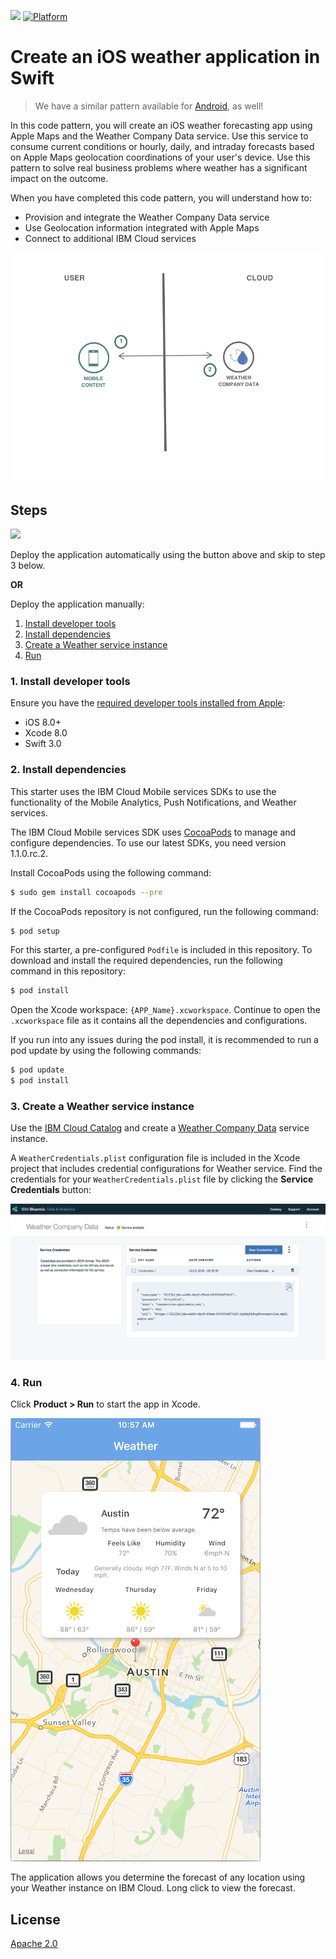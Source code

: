 [![](https://img.shields.io/badge/IBM%20Cloud-powered-blue.svg)](https://bluemix.net)
[![Platform](https://img.shields.io/badge/platform-ios_swift-lightgrey.svg?style=flat)](https://developer.apple.com/swift/)

# Create an iOS weather application in Swift

> We have a similar pattern available for [Android](https://github.com/IBM/weather-forecasting-android), as well!

In this code pattern, you will create an iOS weather forecasting app using Apple Maps and the Weather Company Data service. Use this service to consume current conditions or hourly, daily, and intraday forecasts based on Apple Maps geolocation coordinations of your user's device. Use this pattern to solve real business problems where weather has a significant impact on the outcome.

When you have completed this code pattern, you will understand how to:

* Provision and integrate the Weather Company Data service
* Use Geolocation information integrated with Apple Maps
* Connect to additional IBM Cloud services

![](README_Images/architecture.png)

## Steps

[![](https://bluemix.net/deploy/button.png)](https://console.bluemix.net/developer/mobile/create-app?defaultDeploymentToolchain=&defaultLanguage=IOS_SWIFT&env_id=ibm%3Ayp%3Aus-south&starterKit=fad1d49e-f7b6-3aff-9b53-14673fca4399&tenantNavMode=true)

Deploy the application automatically using the button above and skip to step 3 below.

**OR**

Deploy the application manually:

1. [Install developer tools](#1-install-developer-tools)
1. [Install dependencies](#2-install-dependencies)
1. [Create a Weather service instance](#3-create-a-weather-service-instance)
1. [Run](#4-run)

### 1. Install developer tools

Ensure you have the [required developer tools installed from Apple](https://developer.apple.com/download/):

* iOS 8.0+
* Xcode 8.0
* Swift 3.0

### 2. Install dependencies

This starter uses the IBM Cloud Mobile services SDKs to use the functionality of the Mobile Analytics, Push Notifications, and Weather services.

The IBM Cloud Mobile services SDK uses [CocoaPods](https://cocoapods.org/) to manage and configure dependencies. To use our latest SDKs, you need version 1.1.0.rc.2.

Install CocoaPods using the following command:

```bash
$ sudo gem install cocoapods --pre
```

If the CocoaPods repository is not configured, run the following command:

```bash
$ pod setup
```

For this starter, a pre-configured `Podfile` is included in this repository. To download and install the required dependencies, run the following command in this repository:

```bash
$ pod install
```
Open the Xcode workspace: `{APP_Name}.xcworkspace`. Continue to open the `.xcworkspace` file as it contains all the dependencies and configurations.

If you run into any issues during the pod install, it is recommended to run a pod update by using the following commands:

```bash
$ pod update
$ pod install
```

### 3. Create a Weather service instance 

Use the [IBM Cloud Catalog](https://console.ng.bluemix.net/catalog/) and create a [Weather Company Data](https://console.ng.bluemix.net/catalog/services/weather-company-data/) service instance.

A `WeatherCredentials.plist` configuration file is included in the Xcode project that includes credential configurations for Weather service. Find the credentials for your `WeatherCredentials.plist` file by clicking the **Service Credentials** button:

![Service credentials](README_Images/service-credentials.png)

### 4. Run

Click **Product > Run** to start the app in Xcode.

![Weather App Screenshot](README_Images/weather.png)

The application allows you determine the forecast of any location using your Weather instance on IBM Cloud. Long click to view the forecast.

## License

[Apache 2.0](LICENSE)
